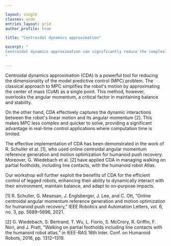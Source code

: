 ```yaml
---

layout: single 
classes: wide
entries_layout: grid
author_profile: true 

title: "Centroidal dynamics approximation"

excerpt: "
Centroidal dynamics approximation can significantly reduce the complexity of the model predictive control, enabling efficient computations for real-time predictive control.
"

---
```


Centroidal dynamics approximation (CDA) is a powerful tool for reducing the dimensionality of the model predictive control (MPC) problem. The classical approach to MPC simplifies the robot's motion by approximating the center of mass (CoM) as a single point. This method, however, overlooks the angular momentum, a critical factor in maintaining balance and stability.

On the other hand, CDA effectively captures the dynamic interactions between the robot's linear motion and its angular momentum [2]. This makes MPC less complex and quicker to solve, providing a significant advantage in real-time control applications where computation time is limited.

The effective implementation of CDA has been demonstrated in the work of R. Schuller et al. [1], who used online centroidal angular momentum reference generation and motion optimization for humanoid push recovery. Moreover, G. Wiedebach et al. [2] have applied CDA in managing walking on partial footholds, including line contacts, with the humanoid robot Atlas.

Our workshop will further exploit the benefits of CDA for the efficient control of legged robots, enhancing their ability to dynamically interact with their environment, maintain balance, and adapt to on-purpose impacts.



[1] R. Schuller, G. Mesesan, J. Englsberger, J. Lee, and C. Ott, “Online centroidal angular momentum reference generation and motion optimization for humanoid push recovery,” IEEE Robotics and Automation Letters, vol. 6, no. 3, pp. 5689–5696, 2021. 

[2] G. Wiedebach, S. Bertrand, T. Wu, L. Fiorio, S. McCrory, R. Griffin, F. Nori, and J. Pratt, “Walking on partial footholds including line contacts with the humanoid robot atlas,” in IEEE-RAS 16th Inter. Conf. on Humanoid Robots, 2016, pp. 1312–1319. 

